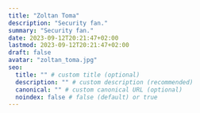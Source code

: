 ```yaml
---
title: "Zoltan Toma"
description: "Security fan."
summary: "Security fan."
date: 2023-09-12T20:21:47+02:00
lastmod: 2023-09-12T20:21:47+02:00
draft: false
avatar: "zoltan_toma.jpg"
seo:
  title: "" # custom title (optional)
  description: "" # custom description (recommended)
  canonical: "" # custom canonical URL (optional)
  noindex: false # false (default) or true
---
```



